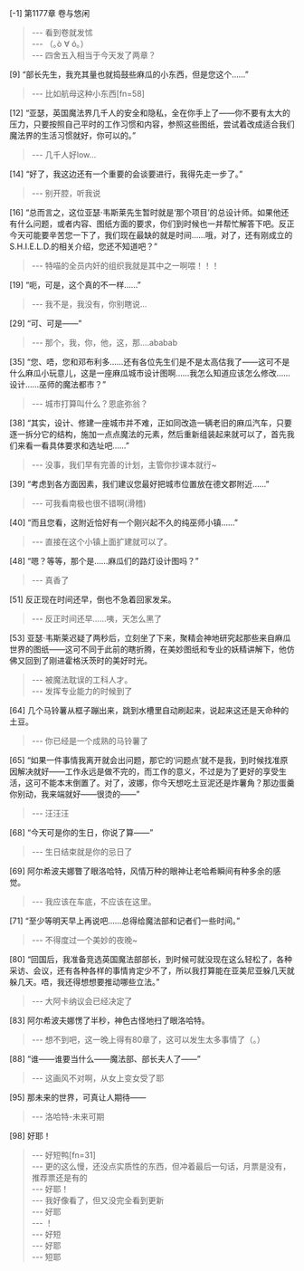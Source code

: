 
[-1] 第1177章 卷与悠闲
>--- 看到卷就发怵<br>
>--- （｡ò ∀ ó｡）<br>
>--- 四舍五入相当于今天发了两章？<br>

[9] “部长先生，我充其量也就捣鼓些麻瓜的小东西，但是您这个……”
>--- 比如航母这种小东西[fn=58]<br>

[12] “亚瑟，英国魔法界几千人的安全和隐私，全在你手上了——你不要有太大的压力，只要按照自己平时的工作习惯和内容，参照这些图纸，尝试着改成适合我们魔法界的生活习惯就好，你可以的。”
>--- 几千人好low…<br>

[14] “好了，我这边还有一个重要的会谈要进行，我得先走一步了。”
>--- 别开腔，听我说<br>

[16] “总而言之，这位亚瑟·韦斯莱先生暂时就是‘那个项目’的总设计师。如果他还有什么问题，或者内容、图纸方面的要求，你们到时候也一并帮忙解答下吧。反正今天可能要辛苦您一下了，我们现在最缺的就是时间……哦，对了，还有刚成立的S.H.I.E.L.D.的相关介绍，您还不知道吧？”
>--- 特喵的全员内奸的组织我就是其中之一啊喂！！！<br>

[19] “呃，可是，这个真的不一样……”
>--- 我不是，我没有，你别瞎说...<br>

[29] “可、可是——”
>--- 那个，我，你，他，这，那....ababab<br>

[35] “您、唔，您和邓布利多……还有各位先生们是不是太高估我了——这可不是什么麻瓜小玩意儿，这是一座麻瓜城市设计图啊……我怎么知道应该怎么修改……设计……巫师的魔法都市？”
>--- 城市打算叫什么？恩底弥翁？<br>

[38] “其实，设计、修建一座城市并不难，正如同改造一辆老旧的麻瓜汽车，只要逐一拆分它的结构，施加一点点魔法的元素，然后重新组装起来就可以了，首先我们来看一看具体要求和选址吧……”
>--- 没事，我们早有完善的计划，主管你抄课本就行~<br>

[39] “考虑到各方面因素，我们建议您最好把城市位置放在德文郡附近……”
>--- 可我看南极也很不错啊(滑稽)<br>

[40] “而且您看，这附近恰好有一个刚兴起不久的纯巫师小镇……”
>--- 直接在这个小镇上面扩建就可以了。<br>

[48] “嗯？等等，那个是……麻瓜们的路灯设计图吗？”
>--- 真香了<br>

[51] 反正现在时间还早，倒也不急着回家发呆。
>--- 反正时间还早……咦，天怎么黑了<br>

[53] 亚瑟·韦斯莱迟疑了两秒后，立刻坐了下来，聚精会神地研究起那些来自麻瓜世界的图纸——这可不同于此前的瞎折腾，在美妙图纸和专业的妖精讲解下，他仿佛又回到了刚进霍格沃茨时的美好时光。
>--- 被魔法耽误的工科人才。<br>
>--- 发挥专业能力的时候到了<br>

[64] 几个马铃薯从框子蹦出来，跳到水槽里自动刷起来，说起来这还是天命种的土豆。
>--- 你已经是一个成熟的马铃薯了<br>

[65] “如果一件事情我离开就会出问题，那它的‘问题点’就不是我，到时候找准原因解决就好——工作永远是做不完的，而工作的意义，不过是为了更好的享受生活，这可不能本末倒置了。对了，波娜，你今天想吃土豆泥还是炸薯角？那边蛋羹你别动，我来端就好——很烫的——”
>--- 汪汪汪<br>

[68] “今天可是你的生日，你说了算——”
>--- 生日结束就是你的忌日了<br>

[69] 阿尔希波夫娜瞥了眼洛哈特，风情万种的眼神让老哈希瞬间有种多余的感觉。
>--- 我应该在车底，不应该在这里。<br>

[71] “至少等明天早上再说吧……总得给魔法部和记者们一些时间。”
>--- 不得度过一个美妙的夜晚~<br>

[80] “回国后，我准备竞选英国魔法部部长，到时候可就没现在这么轻松了，各种采访、会议，还有各种各样的事情肯定少不了，所以我打算能在亚美尼亚躲几天就躲几天。唔，我还得想想要推动哪些立法。”
>--- 大阿卡纳议会已经决定了<br>

[83] 阿尔希波夫娜愣了半秒，神色古怪地扫了眼洛哈特。
>--- 想不到吧，这一晚上得有80章了，这可以发生太多事情了（。）<br>

[88] “谁——谁要当什么——魔法部、部长夫人了——”
>--- 这画风不对啊，从女上变女受了耶<br>

[95] 那未来的世界，可真让人期待——
>--- 洛哈特-未来可期<br>

[98] 好耶！
>--- 好短鸭[fn=31]<br>
>--- 更的这么慢，还没点实质性的东西，但冲着最后一句话，月票是没有，推荐票还是有的<br>
>--- 好耶！<br>
>--- 我好像看了，但又没完全看到更新<br>
>--- 好耶<br>
>--- ！<br>
>--- 好短<br>
>--- 好耶<br>
>--- 短耶<br>
